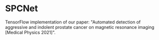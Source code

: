 # SPCNet
TensorFlow implementation of our paper: "Automated detection of aggressive and indolent prostate cancer on magnetic resonance imaging [Medical Physics 2021]".
